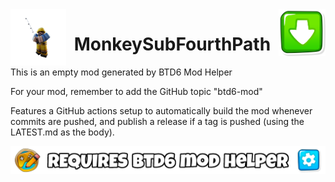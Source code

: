 <a href="https://github.com/doombubbles/template-mod/releases/latest/download/MonkeySubFourthPath.dll">
    <img align="left" alt="Icon" height="90" src="Icon.png">
    <img align="right" alt="Download" height="75" src="https://raw.githubusercontent.com/gurrenm3/BTD-Mod-Helper/master/BloonsTD6%20Mod%20Helper/Resources/DownloadBtn.png">
</a>

<h1 align="center">MonkeySubFourthPath</h1>

This is an empty mod generated by BTD6 Mod Helper

For your mod, remember to add the GitHub topic "btd6-mod"

Features a GitHub actions setup to automatically build the mod whenever commits are pushed,
and publish a release if a tag is pushed (using the LATEST.md as the body).

[![Requires BTD6 Mod Helper](https://raw.githubusercontent.com/gurrenm3/BTD-Mod-Helper/master/banner.png)](https://github.com/gurrenm3/BTD-Mod-Helper#readme)
